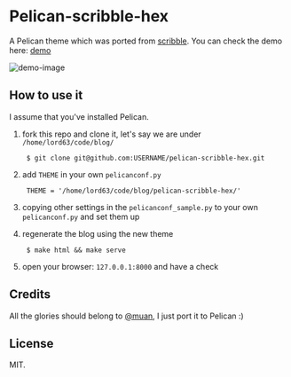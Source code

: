 # Pelican-scribble-hex

A Pelican theme which was ported from [scribble][]. You can check the demo here: [demo][]

![demo-image][]

## How to use it

I assume that you've installed Pelican.

1. fork this repo and clone it, let's say we are under `/home/lord63/code/blog/`

        $ git clone git@github.com:USERNAME/pelican-scribble-hex.git

1. add `THEME` in your own `pelicanconf.py`

        THEME = '/home/lord63/code/blog/pelican-scribble-hex/'

1. copying other settings in the `pelicanconf_sample.py` to your own
`pelicanconf.py` and set them up

1. regenerate the blog using the new theme

        $ make html && make serve

1. open your browser: `127.0.0.1:8000` and have a check

## Credits

All the glories should belong to [@muan][], I just port it to Pelican :)

## License

MIT.

[demo]: http://lord63.github.io/pelican-scribble-hex/
[scribble]: https://github.com/muan/scribble
[demo-image]: https://cloud.githubusercontent.com/assets/5268051/7243713/76c15be0-e803-11e4-81da-b7f406adc9cb.jpg
[@muan]: https://github.com/muan
